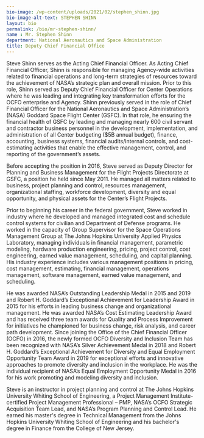 ```yaml
---
bio-image: /wp-content/uploads/2021/02/stephen_shinn.jpg
bio-image-alt-text: STEPHEN SHINN
layout: bio
permalink: /bio/mr-stephen-shinn/
name : Mr. Stephen Shinn
department: National Aeronautics and Space Administration
title: Deputy Chief Financial Office
---
```


Steve Shinn serves as the Acting Chief Financial Officer.  As Acting Chief Financial Officer, Shinn is responsible for managing Agency-wide activities related to financial operations and long-term strategies of resources toward the achievement of NASA’s strategic plan and overall mission.  Prior to this role, Shinn served as Deputy Chief Financial Officer for Center Operations where he was leading and integrating key transformation efforts for the OCFO enterprise and Agency.  Shinn previously served in the role of Chief Financial Officer for the National Aeronautics and Space Administration’s (NASA) Goddard Space Flight Center (GSFC). In that role, he ensuring the financial health of GSFC by leading and managing nearly 600 civil servant and contractor business personnel in the development, implementation, and administration of all Center budgeting ($5B annual budget), finance, accounting, business systems, financial audits/internal controls, and cost-estimating activities that enable the effective management, control, and reporting of the government’s assets.

Before accepting the position in 2016, Steve served as Deputy Director for Planning and Business Management for the Flight Projects Directorate at GSFC, a position he held since May 2011. He managed all matters related to business, project planning and control, resources management, organizational staffing, workforce development, diversity and equal opportunity, and physical assets for the Center’s Flight Projects.

Prior to beginning his career in the federal government, Steve worked in industry where he developed and managed integrated cost and schedule control systems for civilian and Department of Defense programs. He worked in the capacity of Group Supervisor for the Space Operations Management Group at The Johns Hopkins University Applied Physics Laboratory, managing individuals in financial management, parametric modeling, hardware production engineering, pricing, project control, cost engineering, earned value management, scheduling, and capital planning. His industry experience includes various management positions in pricing, cost management, estimating, financial management, operations management, software management, earned value management, and scheduling.

He was awarded NASA’s Outstanding Leadership Medal in 2015 and 2019 and Robert H. Goddard’s Exceptional Achievement for Leadership Award in 2015 for his efforts in leading business change and organizational management. He was awarded NASA’s Cost Estimating Leadership Award and has received three team awards for Quality and Process Improvement for initiatives he championed for business change, risk analysis, and career path development. Since joining the Office of the Chief Financial Officer (OCFO) in 2016, the newly formed OCFO Diversity and Inclusion Team has been recognized with NASA’s Silver Achievement Medal in 2018 and Robert H. Goddard’s Exceptional Achievement for Diversity and Equal Employment Opportunity Team Award in 2019 for exceptional efforts and innovative approaches to promote diversity and inclusion in the workplace. He was the individual recipient of NASA’s Equal Employment Opportunity Medal in 2016 for his work promoting and modeling diversity and inclusion.

Steve is an instructor in project planning and control at The Johns Hopkins University Whiting School of Engineering, a Project Management Institute-certified Project Management Professional – PMP, NASA’s OCFO Strategic Acquisition Team Lead, and NASA’s Program Planning and Control Lead. He earned his master's degree in Technical Management from the Johns Hopkins University Whiting School of Engineering and his bachelor's degree in Finance from the College of New Jersey.